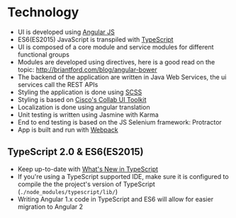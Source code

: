 # Technology

* UI is developed using [Angular JS](https://angularjs.org)
* ES6(ES2015) JavaScript is transpiled with [TypeScript](http://www.typescriptlang.org)
* UI is composed of a core module and service modules for different functional groups
* Modules are developed using directives, here is a good read on the topic: http://briantford.com/blog/angular-bower
* The backend of the application are written in Java Web Services, the ui services call the REST APIs
* Styling the application is done using [SCSS](http://sass-lang.com/)
* Styling is based on [Cisco's Collab UI Toolkit](http://collab-ui.cisco.com)
* Localization is done using angular translation
* Unit testing is written using Jasmine with Karma
* End to end testing is based on the JS Selenium framework: Protractor
* App is built and run with [Webpack](webpack.md)

## TypeScript 2.0 & ES6(ES2015)

* Keep up-to-date with [What's New in TypeScript](https://github.com/Microsoft/TypeScript/wiki/What's-new-in-TypeScript)
* If you're using a TypeScript supported IDE, make sure it is configured to compile the the project's version of TypeScript (`./node_modules/typescript/lib/`)
* Writing Angular 1.x code in TypeScript and ES6 will allow for easier migration to Angular 2
